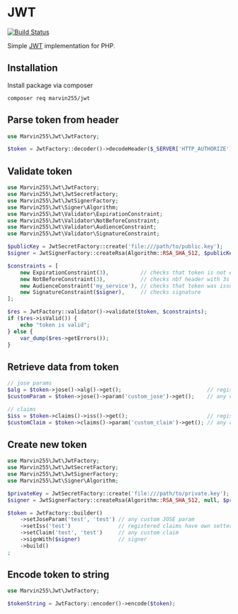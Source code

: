 # JWT

[![Build Status](https://github.com/marvin255/jwt/workflows/marvin255_jwt/badge)](https://github.com/marvin255/jwt/actions?query=workflow%3A%22marvin255_jwt%22)

Simple [JWT](https://tools.ietf.org/html/rfc7519) implementation for PHP.



## Installation

Install package via composer

```shell
composer req marvin255/jwt
```



## Parse token from header

```php
use Marvin255\Jwt\JwtFactory;

$token = JwtFactory::decoder()->decodeHeader($_SERVER['HTTP_AUTHORIZE']);
```



## Validate token

```php
use Marvin255\Jwt\JwtFactory;
use Marvin255\Jwt\JwtSecretFactory;
use Marvin255\Jwt\JwtSignerFactory;
use Marvin255\Jwt\Signer\Algorithm;
use Marvin255\Jwt\Validator\ExpirationConstraint;
use Marvin255\Jwt\Validator\NotBeforeConstraint;
use Marvin255\Jwt\Validator\AudienceConstraint;
use Marvin255\Jwt\Validator\SignatureConstraint;

$publicKey = JwtSecretFactory::create('file:///path/to/public.key');
$signer = JwtSignerFactory::createRsa(Algorithm::RSA_SHA_512, $publicKey);

$constraints = [
    new ExpirationConstraint(3),          // checks that token is not expired with 3s leeway
    new NotBeforeConstraint(3),           // checks nbf header with 3s leeway
    new AudienceConstraint('my_service'), // checks that token was issued for this service
    new SignatureConstraint($signer),     // checks signature
];

$res = JwtFactory::validator()->validate($token, $constraints);
if ($res->isValid()) {
    echo "token is valid";
} else {
    var_dump($res->getErrors());
}
```



## Retrieve data from token

```php
// jose params
$alg = $token->jose()->alg()->get();                           // registered JOSE params have own getters
$customParam = $token->jose()->param('custom_jose')->get();    // any custom JOSE param from the payload

// claims
$iss = $token->claims()->iss()->get();                         // registered claims have own getters
$customClaim = $token->claims()->param('custom_claim')->get(); // any custom claim from the payload
```



## Create new token

```php
use Marvin255\Jwt\JwtFactory;
use Marvin255\Jwt\JwtSecretFactory;
use Marvin255\Jwt\JwtSignerFactory;
use Marvin255\Jwt\Signer\Algorithm;

$privateKey = JwtSecretFactory::create('file:///path/to/private.key');
$signer = JwtSignerFactory::createRsa(Algorithm::RSA_SHA_512, null, $privateKey);

$token = JwtFactory::builder()
    ->setJoseParam('test', 'test') // any custom JOSE param
    ->setIss('test')               // registered claims have own setters
    ->setClaim('test', 'test')     // any custom claim
    ->signWith($signer)            // signer
    ->build()
;
```



## Encode token to string

```php
use Marvin255\Jwt\JwtFactory;

$tokenString = JwtFactory::encoder()->encode($token);
```
